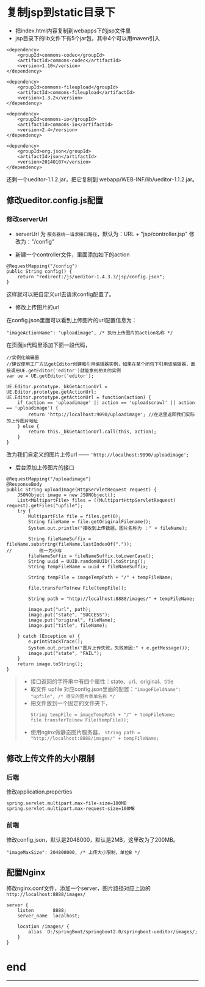 
# 复制jsp到static目录下

- 把index.html内容复制到webapps下的jsp文件里
- jsp目录下的lib文件下有5个jar包，其中4个可以用maven引入
```
<dependency>
    <groupId>commons-codec</groupId>
    <artifactId>commons-codec</artifactId>
    <version>1.10</version>
</dependency>

<dependency>
    <groupId>commons-fileupload</groupId>
    <artifactId>commons-fileupload</artifactId>
    <version>1.3.2</version>
</dependency>

<dependency>
    <groupId>commons-io</groupId>
    <artifactId>commons-io</artifactId>
    <version>2.4</version>
</dependency>

<dependency>
    <groupId>org.json</groupId>
    <artifactId>json</artifactId>
    <version>20140107</version>
</dependency>
```        

还剩一个ueditor-1.1.2.jar，把它复制到 webapp/WEB-INF/lib/ueditor-1.1.2.jar。

## 修改ueditor.config.js配置

### 修改serverUrl

- serverUrl 为 `服务器统一请求接口路径`，默认为：URL + "jsp/controller.jsp"
修改为："/config"

+ 新建一个controller文件，里面添加如下的action

```
@RequestMapping("/config")
public String config() {
    return "redirect:/js/ueditor-1.4.3.3/jsp/config.json";
}
```
这样就可以把自定义url去请求config配置了。

- 修改上传图片的url

在config.json里面可以看到上传图片的url配置信息为：
```
"imageActionName": "uploadimage", /* 执行上传图片的action名称 */
```

在页面js代码里添加下面一段代码，
```
//实例化编辑器
//建议使用工厂方法getEditor创建和引用编辑器实例，如果在某个闭包下引用该编辑器，直接调用UE.getEditor('editor')就能拿到相关的实例
var ue = UE.getEditor('editor');

UE.Editor.prototype._bkGetActionUrl = UE.Editor.prototype.getActionUrl;
UE.Editor.prototype.getActionUrl = function(action) {
    if (action == 'uploadimage' || action == 'uploadscrawl' || action == 'uploadimage') {
        return 'http://localhost:9090/uploadimage'; //在这里返回我们实际的上传图片地址
    } else {
        return this._bkGetActionUrl.call(this, action);
    }
}
```

改为我们自定义的图片上传url —— `'http://localhost:9090/uploadimage';`

+ 后台添加上传图片的接口

```
@RequestMapping("/uploadimage")
@ResponseBody
public String uploadImage(HttpServletRequest request) {
    JSONObject image = new JSONObject();
    List<MultipartFile> files = ((MultipartHttpServletRequest) request).getFiles("upfile");
    try {
        MultipartFile file = files.get(0);
        String fileName = file.getOriginalFilename();
        System.out.println("接收到上传数据，图片名称为 ：" + fileName);

        String fileNameSuffix = fileName.substring(fileName.lastIndexOf("."));
//          统一为小写
        fileNameSuffix = fileNameSuffix.toLowerCase();
        String uuid = UUID.randomUUID().toString();
        String tempFileName = uuid + fileNameSuffix;

        String tempFile = imageTempPath + "/" + tempFileName;

        file.transferTo(new File(tempFile));

        String path = "http://localhost:8888/images/" + tempFileName; 

        image.put("url", path);
        image.put("state", "SUCCESS");
        image.put("original", fileName);
        image.put("title", fileName);

    } catch (Exception e) {
        e.printStackTrace();
        System.out.println("图片上传失败，失败原因:" + e.getMessage());
        image.put("state", "FAIL");
    }
    return image.toString();
}
```    
> - 接口返回的字符串中有四个属性：state、url、original、title
> - 取文件 upfile 对应config.json里面的配置：`"imageFieldName": "upfile", /* 提交的图片表单名称 */`
> - 把文件放到一个固定的文件夹下，
>    ```
>    String tempFile = imageTempPath + "/" + tempFileName;
>    file.transferTo(new File(tempFile));
>    ```
> - 使用nginx做静态图片服务器， `String path = "http://localhost:8888/images/" + tempFileName; `

## 修改上传文件的大小限制

### 后端

修改application.properties
```
spring.servlet.multipart.max-file-size=100MB
spring.servlet.multipart.max-request-size=100MB
```
### 前端
修改config.json，默认是2048000，默认是2MB，这里改为了200MB。
```
"imageMaxSize": 204800000, /* 上传大小限制，单位B */
```


## 配置Nginx

修改nginx.conf文件，添加一个server，图片路径对应上边的 `http://localhost:8888/images/`

```
server {
    listen       8888;
    server_name  localhost;

    location /images/ {
        alias  D:/springBoot/springboot2.0/springboot-ueditor/images/;
    }
}
```    

# end

---
